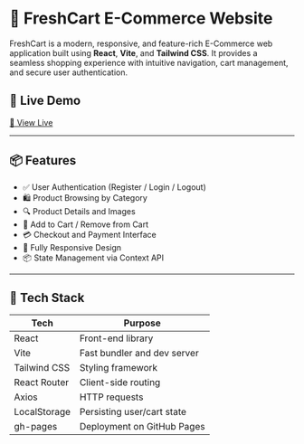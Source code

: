 # 🛒 FreshCart E-Commerce Website

FreshCart is a modern, responsive, and feature-rich E-Commerce web application built using **React**, **Vite**, and **Tailwind CSS**. It provides a seamless shopping experience with intuitive navigation, cart management, and secure user authentication.

## 🚀 Live Demo

[🔗 View Live](https://shady-emadd.github.io/Fresh-Cart-E-Commerce/)

---

## 📦 Features

- ✅ User Authentication (Register / Login / Logout)
- 🛍️ Product Browsing by Category
- 🔍 Product Details and Images
- 🛒 Add to Cart / Remove from Cart
- 💳 Checkout and Payment Interface
- 📱 Fully Responsive Design
- 📦 State Management via Context API

---

## 🧰 Tech Stack

| Tech         | Purpose                     |
| ------------ | --------------------------- |
| React        | Front-end library           |
| Vite         | Fast bundler and dev server |
| Tailwind CSS | Styling framework           |
| React Router | Client-side routing         |
| Axios        | HTTP requests               |
| LocalStorage | Persisting user/cart state  |
| gh-pages     | Deployment on GitHub Pages  |
